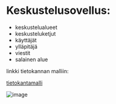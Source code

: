 Keskustelusovellus:
==================
<ul>
  <li>keskustelualueet</li>
  <li>keskusteluketjut</li>
  <li>käyttäjät</li>
  <li>ylläpitäjä</li>
  <li>viestit</li>
  <li>salainen alue </li>
</ul>

<p> linkki tietokannan malliin: </p>
<a href=https://dbdiagram.io/d/605267bcecb54e10c33bf228>tietokantamalli</a>

![image](https://user-images.githubusercontent.com/42942102/111603432-05d06e00-87dd-11eb-807c-3773cc05a978.png)

